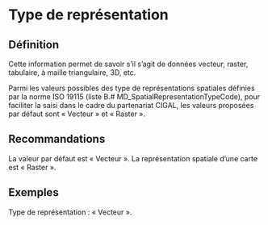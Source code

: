 
<!-- Begin @dataSpatialrePresentationType.md -->

# Type de représentation

## Définition

Cette information permet de savoir s’il s’agit de données vecteur, raster, tabulaire, à maille triangulaire, 3D, etc.

Parmi les valeurs possibles des type de représentations spatiales définies par la norme ISO 19115 (liste B.# MD_SpatialRepresentationTypeCode), pour faciliter la saisi dans le cadre du partenariat CIGAL, les valeurs proposées par défaut sont « Vecteur » et « Raster ».

## Recommandations

La valeur par défaut est « Vecteur ».
La représentation spatiale d’une carte est « Raster ».

## Exemples

Type de représentation : « Vecteur ».

<!-- End @dataSpatialrePresentationType.md -->

